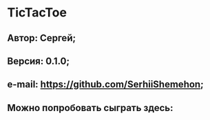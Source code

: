 # TicTacToe
**Автор:** Сергей;
---
**Версия:** 0.1.0;
---
**e-mail:** https://github.com/SerhiiShemehon;
---
**Можно попробовать сыграть здесь:** 
---
